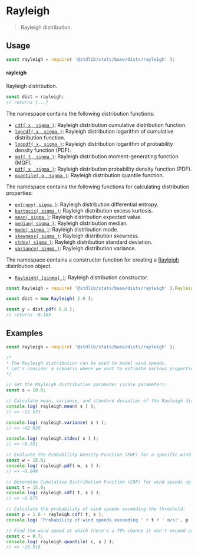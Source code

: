 <!--

@license Apache-2.0

Copyright (c) 2018 The Stdlib Authors.

Licensed under the Apache License, Version 2.0 (the "License");
you may not use this file except in compliance with the License.
You may obtain a copy of the License at

   http://www.apache.org/licenses/LICENSE-2.0

Unless required by applicable law or agreed to in writing, software
distributed under the License is distributed on an "AS IS" BASIS,
WITHOUT WARRANTIES OR CONDITIONS OF ANY KIND, either express or implied.
See the License for the specific language governing permissions and
limitations under the License.

-->

# Rayleigh

> Rayleigh distribution.

<section class="usage">

## Usage

```javascript
const rayleigh = require( '@stdlib/stats/base/dists/rayleigh' );
```

#### rayleigh

Rayleigh distribution.

```javascript
const dist = rayleigh;
// returns {...}
```

The namespace contains the following distribution functions:

<!-- <toc pattern="*+(cdf|pdf|mgf|quantile)*"> -->

<div class="namespace-toc">

-   <span class="signature">[`cdf( x, sigma )`][@stdlib/stats/base/dists/rayleigh/cdf]</span><span class="delimiter">: </span><span class="description">Rayleigh distribution cumulative distribution function.</span>
-   <span class="signature">[`logcdf( x, sigma )`][@stdlib/stats/base/dists/rayleigh/logcdf]</span><span class="delimiter">: </span><span class="description">Rayleigh distribution logarithm of cumulative distribution function.</span>
-   <span class="signature">[`logpdf( x, sigma )`][@stdlib/stats/base/dists/rayleigh/logpdf]</span><span class="delimiter">: </span><span class="description">Rayleigh distribution logarithm of probability density function (PDF).</span>
-   <span class="signature">[`mgf( t, sigma )`][@stdlib/stats/base/dists/rayleigh/mgf]</span><span class="delimiter">: </span><span class="description">Rayleigh distribution moment-generating function (MGF).</span>
-   <span class="signature">[`pdf( x, sigma )`][@stdlib/stats/base/dists/rayleigh/pdf]</span><span class="delimiter">: </span><span class="description">Rayleigh distribution probability density function (PDF).</span>
-   <span class="signature">[`quantile( p, sigma )`][@stdlib/stats/base/dists/rayleigh/quantile]</span><span class="delimiter">: </span><span class="description">Rayleigh distribution quantile function.</span>

</div>

<!-- </toc> -->

The namespace contains the following functions for calculating distribution properties:

<!-- <toc pattern="*+(entropy|kurtosis|mean|median|mode|skewness|stdev|variance)*"> -->

<div class="namespace-toc">

-   <span class="signature">[`entropy( sigma )`][@stdlib/stats/base/dists/rayleigh/entropy]</span><span class="delimiter">: </span><span class="description">Rayleigh distribution differential entropy.</span>
-   <span class="signature">[`kurtosis( sigma )`][@stdlib/stats/base/dists/rayleigh/kurtosis]</span><span class="delimiter">: </span><span class="description">Rayleigh distribution excess kurtosis.</span>
-   <span class="signature">[`mean( sigma )`][@stdlib/stats/base/dists/rayleigh/mean]</span><span class="delimiter">: </span><span class="description">Rayleigh distribution expected value.</span>
-   <span class="signature">[`median( sigma )`][@stdlib/stats/base/dists/rayleigh/median]</span><span class="delimiter">: </span><span class="description">Rayleigh distribution median.</span>
-   <span class="signature">[`mode( sigma )`][@stdlib/stats/base/dists/rayleigh/mode]</span><span class="delimiter">: </span><span class="description">Rayleigh distribution mode.</span>
-   <span class="signature">[`skewness( sigma )`][@stdlib/stats/base/dists/rayleigh/skewness]</span><span class="delimiter">: </span><span class="description">Rayleigh distribution skewness.</span>
-   <span class="signature">[`stdev( sigma )`][@stdlib/stats/base/dists/rayleigh/stdev]</span><span class="delimiter">: </span><span class="description">Rayleigh distribution standard deviation.</span>
-   <span class="signature">[`variance( sigma )`][@stdlib/stats/base/dists/rayleigh/variance]</span><span class="delimiter">: </span><span class="description">Rayleigh distribution variance.</span>

</div>

<!-- </toc> -->

The namespace contains a constructor function for creating a [Rayleigh][rayleigh-distribution] distribution object.

<!-- <toc pattern="*ctor*"> -->

<div class="namespace-toc">

-   <span class="signature">[`Rayleigh( [sigma] )`][@stdlib/stats/base/dists/rayleigh/ctor]</span><span class="delimiter">: </span><span class="description">Rayleigh distribution constructor.</span>

</div>

<!-- </toc> -->

```javascript
const Rayleigh = require( '@stdlib/stats/base/dists/rayleigh' ).Rayleigh;

const dist = new Rayleigh( 2.0 );

const y = dist.pdf( 0.8 );
// returns ~0.185
```

</section>

<!-- /.usage -->

<section class="examples">

## Examples

<!-- TODO: better examples -->

<!-- eslint no-undef: "error" -->

```javascript
const rayleigh = require( '@stdlib/stats/base/dists/rayleigh' );

/*
* The Rayleigh distribution can be used to model wind speeds.
* Let's consider a scenario where we want to estimate various properties related to wind speeds.
*/

// Set the Rayleigh distribution parameter (scale parameter):
const s = 10.0;

// Calculate mean, variance, and standard deviation of the Rayleigh distribution:
console.log( rayleigh.mean( s ) );
// => ~12.533

console.log( rayleigh.variance( s ) );
// => ~42.920

console.log( rayleigh.stdev( s ) );
// => ~6.551

// Evaluate the Probability Density Function (PDF) for a specific wind speed:
const w = 15.0;
console.log( rayleigh.pdf( w, s ) );
// => ~0.049

// Determine Cumulative Distribution Function (CDF) for wind speeds up to a certain value:
const t = 15.0;
console.log( rayleigh.cdf( t, s ) );
// => ~0.675

// Calculate the probability of wind speeds exceeding the threshold:
const p = 1.0 - rayleigh.cdf( t, s );
console.log( 'Probability of wind speeds exceeding ' + t + ' m/s:', p );

// Find the wind speed at which there's a 70% chance it won't exceed using the Quantile function:
const c = 0.7;
console.log( rayleigh.quantile( c, s ) );
// => ~15.518
```

</section>

<!-- /.examples -->

<!-- Section for related `stdlib` packages. Do not manually edit this section, as it is automatically populated. -->

<section class="related">

</section>

<!-- /.related -->

<!-- Section for all links. Make sure to keep an empty line after the `section` element and another before the `/section` close. -->

<section class="links">

[rayleigh-distribution]: https://en.wikipedia.org/wiki/Rayleigh_distribution

<!-- <toc-links> -->

[@stdlib/stats/base/dists/rayleigh/ctor]: https://github.com/stdlib-js/stdlib/tree/develop/lib/node_modules/%40stdlib/stats/base/dists/rayleigh/ctor

[@stdlib/stats/base/dists/rayleigh/entropy]: https://github.com/stdlib-js/stdlib/tree/develop/lib/node_modules/%40stdlib/stats/base/dists/rayleigh/entropy

[@stdlib/stats/base/dists/rayleigh/kurtosis]: https://github.com/stdlib-js/stdlib/tree/develop/lib/node_modules/%40stdlib/stats/base/dists/rayleigh/kurtosis

[@stdlib/stats/base/dists/rayleigh/mean]: https://github.com/stdlib-js/stdlib/tree/develop/lib/node_modules/%40stdlib/stats/base/dists/rayleigh/mean

[@stdlib/stats/base/dists/rayleigh/median]: https://github.com/stdlib-js/stdlib/tree/develop/lib/node_modules/%40stdlib/stats/base/dists/rayleigh/median

[@stdlib/stats/base/dists/rayleigh/mode]: https://github.com/stdlib-js/stdlib/tree/develop/lib/node_modules/%40stdlib/stats/base/dists/rayleigh/mode

[@stdlib/stats/base/dists/rayleigh/skewness]: https://github.com/stdlib-js/stdlib/tree/develop/lib/node_modules/%40stdlib/stats/base/dists/rayleigh/skewness

[@stdlib/stats/base/dists/rayleigh/stdev]: https://github.com/stdlib-js/stdlib/tree/develop/lib/node_modules/%40stdlib/stats/base/dists/rayleigh/stdev

[@stdlib/stats/base/dists/rayleigh/variance]: https://github.com/stdlib-js/stdlib/tree/develop/lib/node_modules/%40stdlib/stats/base/dists/rayleigh/variance

[@stdlib/stats/base/dists/rayleigh/cdf]: https://github.com/stdlib-js/stdlib/tree/develop/lib/node_modules/%40stdlib/stats/base/dists/rayleigh/cdf

[@stdlib/stats/base/dists/rayleigh/logcdf]: https://github.com/stdlib-js/stdlib/tree/develop/lib/node_modules/%40stdlib/stats/base/dists/rayleigh/logcdf

[@stdlib/stats/base/dists/rayleigh/logpdf]: https://github.com/stdlib-js/stdlib/tree/develop/lib/node_modules/%40stdlib/stats/base/dists/rayleigh/logpdf

[@stdlib/stats/base/dists/rayleigh/mgf]: https://github.com/stdlib-js/stdlib/tree/develop/lib/node_modules/%40stdlib/stats/base/dists/rayleigh/mgf

[@stdlib/stats/base/dists/rayleigh/pdf]: https://github.com/stdlib-js/stdlib/tree/develop/lib/node_modules/%40stdlib/stats/base/dists/rayleigh/pdf

[@stdlib/stats/base/dists/rayleigh/quantile]: https://github.com/stdlib-js/stdlib/tree/develop/lib/node_modules/%40stdlib/stats/base/dists/rayleigh/quantile

<!-- </toc-links> -->

</section>

<!-- /.links -->
